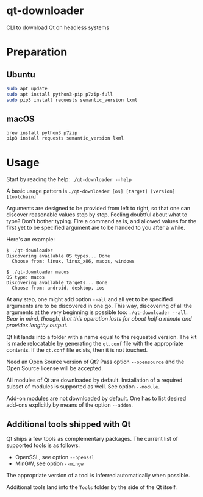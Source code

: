 # qt-downloader
CLI to download Qt on headless systems

# Preparation

## Ubuntu

```bash
sudo apt update
sudo apt install python3-pip p7zip-full
sudo pip3 install requests semantic_version lxml
```

## macOS

```
brew install python3 p7zip
pip3 install requests semantic_version lxml
```

# Usage

Start by reading the help: `./qt-downloader --help`

A basic usage pattern is `./qt-downloader [os] [target] [version] [toolchain]`

Arguments are designed to be provided from left to right, so that one can discover
reasonable values step by step. Feeling doubtful about what to type? Don't bother typing.
Fire a command as is, and allowed values for the first yet to be specified argument are to be
handed to you after a while.

Here's an example:
```
$ ./qt-downloader
Discovering available OS types... Done
  Choose from: linux, linux_x86, macos, windows

$ ./qt-downloader macos
OS type: macos
Discovering available targets... Done
  Choose from: android, desktop, ios
```

At any step, one might add option `--all` and all yet to be specified arguments are to be
discovered in one go. This way, discovering of all the arguments at the very beginning is
possible too: `./qt-downloader --all`. *Bear in mind, though, that this operation lasts for
about half a minute and provides lengthy output.*

Qt kit lands into a folder with a name equal to the requested version. The kit is made
relocatable by generating the `qt.conf` file with the appropriate contents. If the `qt.conf`
file exists, then it is not touched.

Need an Open Source version of Qt? Pass option `--opensource` and the Open Source license will
be accepted.

All modules of Qt are downloaded by default. Installation of a required subset of modules is
supported as well. See option `--module`.

Add-on modules are not downloaded by default. One has to list desired add-ons explicitly by
means of the option `--addon`.

## Additional tools shipped with Qt

Qt ships a few tools as complementary packages. The current list of supported tools is as follows:
- OpenSSL, see option `--openssl`
- MinGW, see option `--mingw`

The appropriate version of a tool is inferred automatically when possible.

Additional tools land into the `Tools` folder by the side of the Qt itself.

